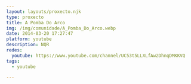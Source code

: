 ```yaml
---
layout: layouts/proxecto.njk
type: proxecto
title: A Pomba Do Arco
img: /img/comunidade/A_Pomba_Do_Arco.webp
date: 2014-03-20 17:27:47
platform: youtube
description: N﻿QR
redes:
  youtube: https://www.youtube.com/channel/UC53t5LLXLfAw2DhnqDMKKVQ
tags:
  - youtube

---
```

